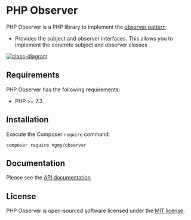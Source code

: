 # PHP Observer
PHP Observer is a PHP library to implement the [observer pattern](https://en.wikipedia.org/wiki/Observer_pattern).

- Provides the subject and observer interfaces. This allows you to implement the concrete subject and observer classes

[![class-diagram](http://www.plantuml.com/plantuml/png/hL71hfim4BpxArQ80_I9Gw-qHP7w0Jta2mmimPMnK-yIfQhoxxLb38bxoAMSsDtPcPtnYLWwNXSjs5w1BVIMsIumAeS3Ask4a3snamF3UUr_-YRy4G2DLiHVV_I4xeQkWz9kl-I77v9P3dELniUqRk5crHWm8xx76Cjg-bsbpaC8tq7GE37OAHtKjX4d02RhqBD2LVAigEdsgq3IaqAm4BwZrNJhTPICSR7suuT0CqBG4q8PHZV90M4_Dp1yR3ifc7AOfRdWkDLFHl3NAZLLYxhZw4Lv3ZPzrbO7KuEMHF3Tci4XOsB3E_iBw3NsabWo1ieByfc3UXqgIbK4r7bMENlRfdq1uFkhCx1bHg7xvN3_XeTsdXS2-0PbP3e6wJaFyjpx7gzQhXeND4oGUba0JPvNIV7d_prCTExKPOxMioFRDihywpoLKQxfKjQlrjDrnUS2R1DaF1IAJyLkMUII6rRZ5A2Xo58G9y-_Blel)](http://www.plantuml.com/plantuml/uml/hL71hfim4BpxArQ80_I9Gw-qHP7w0Jta2mmimPMnK-yIfQhoxxLb38bxoAMSsDtPcPtnYLWwNXSjs5w1BVIMsIumAeS3Ask4a3snamF3UUr_-YRy4G2DLiHVV_I4xeQkWz9kl-I77v9P3dELniUqRk5crHWm8xx76Cjg-bsbpaC8tq7GE37OAHtKjX4d02RhqBD2LVAigEdsgq3IaqAm4BwZrNJhTPICSR7suuT0CqBG4q8PHZV90M4_Dp1yR3ifc7AOfRdWkDLFHl3NAZLLYxhZw4Lv3ZPzrbO7KuEMHF3Tci4XOsB3E_iBw3NsabWo1ieByfc3UXqgIbK4r7bMENlRfdq1uFkhCx1bHg7xvN3_XeTsdXS2-0PbP3e6wJaFyjpx7gzQhXeND4oGUba0JPvNIV7d_prCTExKPOxMioFRDihywpoLKQxfKjQlrjDrnUS2R1DaF1IAJyLkMUII6rRZ5A2Xo58G9y-_Blel)

## Requirements
PHP Observer has the following requirements:

* PHP >= 7.3

## Installation
Execute the Composer `require` command:
```console
composer require ngmy/observer
```

## Documentation
Please see the [API documentation](https://ngmy.github.io/php-observer/api/).

## License
PHP Observer is open-sourced software licensed under the [MIT license](http://opensource.org/licenses/MIT).
